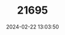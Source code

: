 ---
title: "21695"
category: "Thalpomys lasiotis"
draft: false
date: 2024-02-22 13:03:50
languages:
  English: ["Hairy-eared Cerrado Mouse"]
---